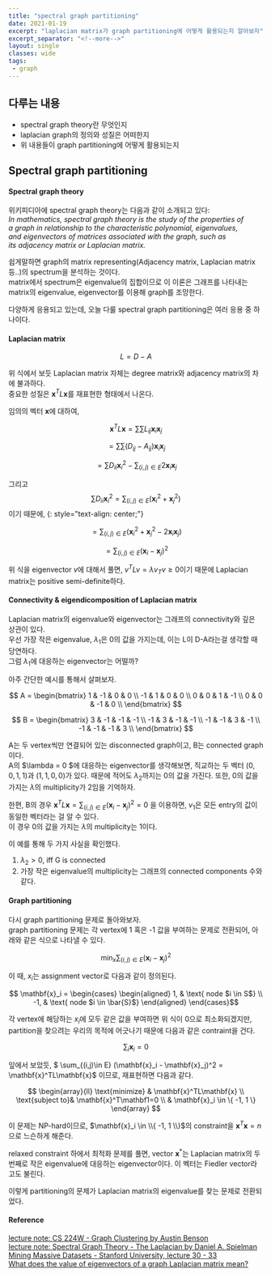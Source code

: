 ```yaml
---
title: "spectral graph partitioning"
date: 2021-01-19
excerpt: "laplacian matrix가 graph partitioning에 어떻게 활용되는지 알아보자"
excerpt_separator: "<!--more-->"
layout: single
classes: wide
tags: 
 - graph
---
```






## 다루는 내용
- spectral graph theory란 무엇인지
- laplacian graph의 정의와 성질은 어떠한지
- 위 내용들이 graph partitioning에 어떻게 활용되는지



## Spectral graph partitioning
#### Spectral graph theory

위키피디아에 spectral graph theory는 다음과 같이 소개되고 있다:  
<cite>In mathematics, spectral graph theory is the study of the properties of a graph in relationship to the characteristic polynomial, eigenvalues, and eigenvectors of matrices associated with the graph, such as its adjacency matrix or Laplacian matrix.</cite>

쉽게말하면 graph의 matrix representing(Adjacency matrix, Laplacian matrix 등..)의 spectrum을 분석하는 것이다.  
matrix에서 spectrum은 eigenvalue의 집합이므로 이 이론은 그래프를 나타내는 matrix의 eigenvalue, eigenvector를 이용해 graph를 조망한다.   

다양하게 응용되고 있는데, 오늘 다룰 spectral graph partitioning은 여러 응용 중 하나이다.


#### Laplacian matrix

$$L = D - A$$

위 식에서 보듯 Laplacian matrix 자체는 degree matrix와 adjacency matrix의 차에 불과하다.  
중요한 성질은 $\mathbf{x}^T L \mathbf{x}$를 재표현한 형태에서 나온다.

임의의 벡터 $\mathbf{x}$에 대하여,

$$\mathbf{x}^T L \mathbf{x} = \sum\sum L_{ij}\mathbf{x}_i\mathbf{x}_j $$

$$= \sum\sum(D_{ij}-A_{ij})\mathbf{x}_i\mathbf{x}_j$$

$$= \sum D_{ii} \mathbf{x}_i^2 - \sum_{(i,j) \in E} 2\mathbf{x}_i \mathbf{x}_j$$  

그리고 $$\sum D_{ii} \mathbf{x}_{i}^{2} = \sum_{(i,j) \in E} (\mathbf{x}_i^2+\mathbf{x}_j^2)$$ 이기 때문에,
{: style="text-align: center;"}

$$= \sum_{(i,j) \in E} (\mathbf{x}_i^2+\mathbf{x}_j^2 - 2\mathbf{x}_i \mathbf{x}_j) $$

$$= \sum_{(i,j) \in E}(\mathbf{x}_i - \mathbf{x}_j)^2 $$



위 식을 eigenvector $v$에 대해서 풀면, $v^TLv = \lambda v_Tv \geq 0$이기 때문에 Laplacian matrix는 positive semi-definite하다.  

#### Connectivity & eigendicomposition of Laplacian matrix 

Laplacian matrix의 eigenvalue와 eigenvector는 그래프의 connectivity와 깊은 상관이 있다.  
우선 가장 작은 eigenvalue, $\lambda_1$은 0의 값을 가지는데, 이는 L이 D-A라는걸 생각할 때 당연하다.  
그럼 $\lambda_1$에 대응하는 eigenvector는 어떨까?

아주 간단한 예시를 통해서 살펴보자. 



$$ A = 
    \begin{bmatrix}
    1 & -1 & 0 & 0 \\
    -1 & 1 & 0 & 0 \\
    0 & 0 & 1 & -1 \\
    0 & 0 & -1 & 0 \\
    \end{bmatrix}
$$

$$ B = 
    \begin{bmatrix}
    3 & -1 & -1 & -1 \\
    -1 & 3 & -1 & -1 \\
    -1 & -1 & 3 & -1 \\
    -1 & -1 & -1 & 3 \\
    \end{bmatrix}
$$


A는 두 vertex씩만 연결되어 있는 disconnected graph이고, B는 connected graph이다.  
A의 $\lambda = 0 $에 대응하는 eigenvector를 생각해보면, 직교하는 두 벡터 $(0, 0, 1, 1)$과 $(1, 1, 0, 0)$가 있다. 
때문에 적어도 $\lambda_2$까지는 0의 값을 가진다. 또한, 0의 값을 가지는 $\lambda$의 multiplicity가 2임을 기억하자.  

한편, B의 경우  $\mathbf{x}^T L \mathbf{x} = \sum_{(i,j) \in E}(\mathbf{x}_i - \mathbf{x}_j)^2 = 0$ 을 이용하면, $v_1$은 모든 entry의 값이 동일한 벡터라는 걸 알 수 있다.  
이 경우 0의 값을 가지는 $\lambda$의 multiplicity는 1이다.


이 예를 통해 두 가지 사실을 확인했다.
1. $\lambda_2 > 0$, iff G is connected
2. 가장 작은 eigenvalue의 multiplicity는 그래프의 connected components 수와 같다.


#### Graph partitioning

다시 graph partitioning 문제로 돌아와보자.  
graph partitioning 문제는 각 vertex에 1 혹은 -1 값을 부여하는 문제로 전환되어, 아래와 같은 식으로 나타낼 수 있다.  

$$\min_x \sum_{(i,j)\in E} (\mathbf{x}_i - \mathbf{x}_j)^2$$

이 때, $x_i$는 assignment vector로 다음과 같이 정의된다.  

 $$  \mathbf{x}_i =
\begin{cases}
\begin{aligned}
 1,  & \text{ node $i \in S$} \\
-1, & \text{ node $i \in \bar{S}$}
\end{aligned}
\end{cases}$$  

각 vertex에 해당하는 $x_i$에 모두 같은 값을 부여하면 위 식이 0으로 최소화되겠지만, partition을 찾으려는 우리의 목적에 어긋나기 때문에 다음과 같은 contraint을 건다.

$$\sum_i \mathbf{x}_i = 0 $$  

잎에서 보았듯, $ \sum_{(i,j)\in E} (\mathbf{x}_i - \mathbf{x}_j)^2 = \mathbf{x}^TL\mathbf{x}$ 이므로, 재표현하면 다음과 같다.

$$
\begin{array}{ll}
\text{minimize}  & \mathbf{x}^TL\mathbf{x}  \\
\text{subject to}& \mathbf{x}^T\mathbf1=0 \\
& \mathbf{x}_i \in \{ -1, 1 \}
\end{array}
$$  


이 문제는 NP-hard이므로, $\mathbf{x}_i \in \\{ -1, 1 \\}$의 constraint을 $\mathbf{x}^T\mathbf{x}=n$으로 느슨하게 해준다.  

relaxed constraint 하에서 최적화 문제를 풀면, vector $\mathbf{x}^*$는 Laplacian matrix의 두 번째로 작은 eigenvalue에 대응하는 eigenvector이다. 이 벡터는 Fiedler vector라고도 불린다.  

이렇게 partitioning의 문제가 Laplacian matrix의 eigenvalue를 찾는 문제로 전환되었다.




#### Reference

[lecture note: CS 224W - Graph Clustering by Austin Benson](http://snap.stanford.edu/class/cs224w-2016/slides/clustering.pdf)  
[lecture note: Spectral Graph Theory - The Laplacian by Daniel A. Spielman](https://www.cs.yale.edu/homes/spielman/561/2009/lect02-09.pdf)  
[Mining Massive Datasets - Stanford University,  lecture 30 - 33](https://youtu.be/FRZvgNvALJ4)  
[What does the value of eigenvectors of a graph Laplacian matrix mean?](https://math.stackexchange.com/questions/3853424/what-does-the-value-of-eigenvectors-of-a-graph-laplacian-matrix-mean)  